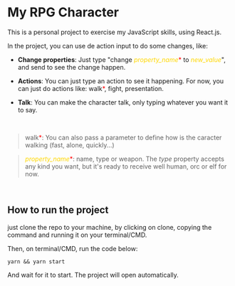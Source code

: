 # My RPG Character

This is a personal project to exercise my JavaScript skills, using React.js.

In the project, you can use de action input to do some changes, like:

- **Change properties**:
  Just type "change
  <span style="color: gold">_property_name_</span><span style="color: red">\*</span> to <span style="color: gold">_new_value_</span>", and send to see the change happen.

- **Actions**:
  You can just type an action to see it happening. For now, you can just do actions like: walk<span style="color: red">\*</span>, fight, presentation.

- **Talk**: You can make the character talk, only typing whatever you want it to say.

<br>

> walk<span style="color: red">\*</span>: You can also pass a parameter to define how is the caracter walking (fast, alone, quickly...)

> <span style="color: gold">_property_name_</span><span style="color: red">\*</span>: name, type or weapon. The _type_ property accepts any kind you want, but it's ready to receive well human, orc or elf for now.

<br>

## How to run the project

just clone the repo to your machine, by clicking on clone, copying the command and running it on your terminal/CMD.

Then, on terminal/CMD, run the code below:

```Shell
yarn && yarn start
```

And wait for it to start. The project will open automatically.
